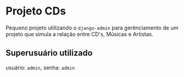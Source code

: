 # Projeto CDs

Pequeno projeto utilizando o `django-admin` para gerênciamento de um projeto que simula a relação entre CD's, Músicas e Artistas.

## Superusuário utilizado

usuário: `admin`, senha: `admin`

